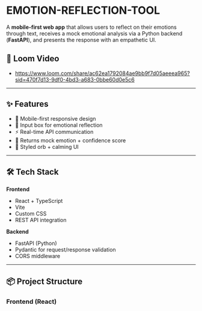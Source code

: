 # EMOTION-REFLECTION-TOOL

A **mobile-first web app** that allows users to reflect on their emotions through text, receives a mock emotional analysis via a Python backend (**FastAPI**), and presents the response with an empathetic UI.

## 🎥 Loom Video
 - https://www.loom.com/share/ac62ea1792084ae9bb9f7d05aeeea965?sid=470f7d13-9df0-4bd3-a683-0bbe60d0e5c6

---

## ✨ Features

- 📱 Mobile-first responsive design
- 💬 Input box for emotional reflection
- ⚡ Real-time API communication
- 🧠 Returns mock emotion + confidence score
- 🌈 Styled orb + calming UI

---

## 🛠️ Tech Stack

**Frontend**
- React + TypeScript
- Vite
- Custom CSS
- REST API integration

**Backend**
- FastAPI (Python)
- Pydantic for request/response validation
- CORS middleware

---

## 📦 Project Structure

### Frontend (React)
